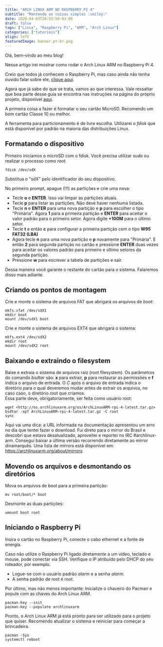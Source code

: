 ```yaml
---
title: "ARCH LINUX ARM NO RASPBERRY PI 4"
subtitle: "Mantendo as coisas simples :smiley:"
date: 2020-04-03T20:55:50-03:00
draft: false
tags: ["Linux", "Raspberry Pi", "ARM", "Arch Linux"]
categories: ["tutoriais"]
align: left
featuredImage: banner.pt-br.png
---
```


Olá, bem-vindo ao meu blog!

Nesse artigo irei mostrar como rodar o Arch Linux ARM no Raspberry Pi 4.

Creio que todos já conhecem o Raspberry Pi, mas caso ainda não tenha ouvido falar sobre ele, [clique aqui](https://www.raspberrypi.org/).

Agora que já sabe do que se trata, vamos ao que interessa.
Vale ressaltar que boa parte desse guia se encontra nas instruções na página do próprio projeto, disponível [aqui](https://archlinuxarm.org/platforms/armv8/broadcom/raspberry-pi-4).

A primeira coisa a fazer é formatar o seu cartão MicroSD. Recomendo um bom cartão Classe 10 ou melhor.

A ferramenta para particionamento é de livre escolha. Utilizarei o _fdisk_ que está disponível por padrão na maioria das distribuições Linux.

## Formatando o dispositivo

Primeiro iniciamos o microSD com o fdisk. Você precisa utilizar _sudo_ ou realizar o processo como _root_.

```shell
fdisk /dev/sdX  
```

Substitua o "sdX" pelo identificador do seu dispositivo.

No primeiro prompt, apague (!!!) as partições e crie uma nova:

* Tecle **o** e **ENTER**. Isso vai limpar as partições atuais.
* Tecle **p** para listar as partições. Não deve haver nenhuma listada.
* Tecle **n** e **ENTER** para uma nova partição e **p** para escolher o tipo "Primária". Agora **1** para a primeira partição e **ENTER** para aceitar o valor padrão para o primeiro setor. Agora digite **+100M** para o último setor.
* Tecle **t** e então **c** para configurar a primeira partição com o tipo **W95 FAT32 (LBA)**
* Agora tecle **n** para uma nova partição e **p** novamente para "Primária". E então **2** para segunda partição no cartão e pressione **ENTER** duas vezes para aceitar os valores padrão para primeiro e último setores da segunda partição.
* Pressione **w** para escrever a tabela de partições e sair.

Dessa maneira você garante o restante do cartão para o sistema. Falaremos disso mais adiante.

## Criando os pontos de montagem

Crie e monte o sistema de arquivos FAT que abrigará os arquivos de _boot_:

```shell
mkfs.vfat /dev/sdX1  
mkdir boot  
mount /dev/sdX1 boot
```

Crie e monte o sistema de arquivos EXT4 que abrigará o sistema:

```shell
mkfs.ext4 /dev/sdX2  
mkdir root  
mount /dev/sdX2 root
```

## Baixando e extraindo o filesystem

Baixe e extraia o sistema de arquivos raiz (root filesystem). Os parâmetros do comando _bsdtar_ são: **x** para extrair, **p** para restaurar as permissões e **f** indica o arquivo de entrada. O _C_ após o arquivo de entrada indica o diretório para o qual deveremos mudar antes de extrair os arquivos, no caso caso, o diretório _root_ que criamos.  
Essa parte deve, obrigatoriamente, ser feita como usuário root:

```shell
wget <http://os.archlinuxarm.org/os/ArchLinuxARM-rpi-4-latest.tar.gz>  
bsdtar -xpf ArchLinuxARM-rpi-4-latest.tar.gz -C root  
sync  
```

Aqui vai uma dica: a URL informada na documentação apresentou um erro no dia que tentei fazer o download. Fui direto para o mirror do Brasil e descobri que estava desatualizado, aproveitei e reportei no IRC #archlinux-arm. Consegui baixar a última versão recorrendo diretamente ao mirror dinamarquês. Uma lista de mirrors está disponível em: <https://archlinuxarm.org/about/mirrors>

## Movendo os arquivos e desmontando os diretórios

Mova os arquivos de boot para a primeira partição:

```shell
mv root/boot/* boot
```

Desmonte as duas partições:

```shell
umount boot root
```

## Iniciando o Raspberry Pi

Insira o cartão no Raspberry Pi, conecte o cabo ethernet e a fonte de energia.

Caso não utilize o Raspberry Pi ligado diretamente a um vídeo, teclado e mouse, pode conectar via SSH. Verifique o IP atribuído pelo DHCP do seu roteador, por exemplo.

* Logue-se com o usuário padrão _alarm_ e a senha _alarm_.
* A senha padrão de root é _root_.

Por último, mas não menos importante: Inicialize o chaveiro do Pacman e popule com as chaves do Arch Linux ARM.

```shell
pacman-key --init  
pacman-key --populate archlinuxarm
```

Pronto, o Arch Linux ARM já está pronto para ser utilizado para o projeto que quiser. Recomendo atualizar o sistema e reiniciar para começar a brincadeira.

```shell
pacman -Syu  
systemctl reboot
```
